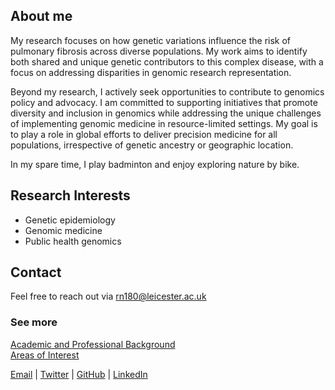 <!-- Biography Section -->
  <div>
    <h2>About me</h2>
    <p>
      My research focuses on how genetic variations influence the risk of pulmonary fibrosis across diverse populations. My work aims to identify both shared and unique genetic contributors to this complex disease, with a focus on addressing disparities in genomic research representation. 
    </p>
    <p>
      Beyond my research, I actively seek opportunities to contribute to genomics policy and advocacy. I am committed to supporting initiatives that promote diversity and inclusion in genomics while addressing the unique challenges of implementing genomic medicine in resource-limited settings.  
      My goal is to play a role in global efforts to deliver precision medicine for all populations, irrespective of genetic ancestry or geographic location. 
    </p>
    <p>
      In my spare time, I play badminton and enjoy exploring nature by bike.
    </p>
  </div>
</div>

## Research Interests
- Genetic epidemiology
- Genomic medicine
- Public health genomics

## Contact
Feel free to reach out via [rn180@leicester.ac.uk](mailto:rn180@leicester.ac.uk) 

### See more  
[Academic and Professional Background](./background.md)  
[Areas of Interest](./interests.md)

<div class="social-media">
  <a href="mailto:{{ rn180@leicester.ac.uk }}" target="_blank">Email</a> | 
  <a href="https://x.com/{{ x.com/ritah_nabunje }}" target="_blank">Twitter</a> | 
  <a href="https://github.com/{{ github.com/ritah-nabunje }}" target="_blank">GitHub</a> | 
  <a href="{{ www.linkedin.com/in/ritah-nabunje }}" target="_blank">LinkedIn</a>
</div>

